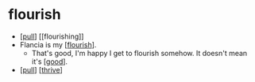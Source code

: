 # flourish

- [[pull]] [[flourishing]]
- Flancia is my [[flourish]].
  - That's good, I'm happy I get to flourish somehow. It doesn't mean it's [[good]].
- [[pull]] [[thrive]]


[//begin]: # "Autogenerated link references for markdown compatibility"
[pull]: pull "Pull"
[flourish]: flourish "flourish"
[good]: good "Good"
[thrive]: thrive "Thrive"
[//end]: # "Autogenerated link references"